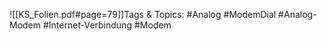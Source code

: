
![[KS_Folien.pdf#page=79]]Tags & Topics:
   #Analog
   #ModemDial
   #Analog-Modem
   #Internet-Verbindung
   #Modem